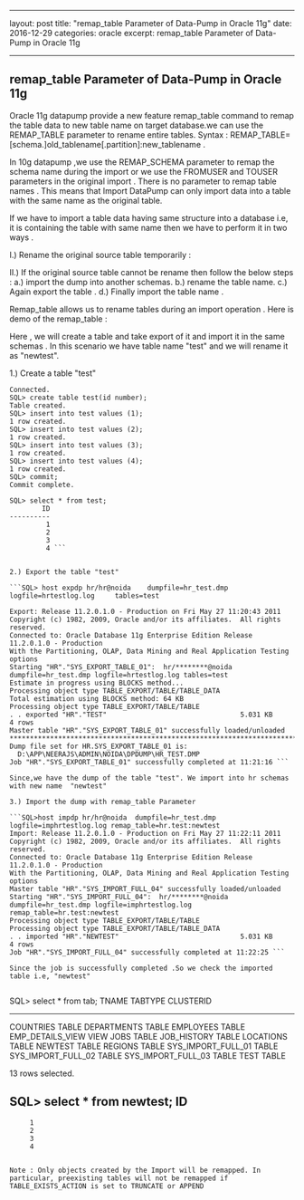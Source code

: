
---
layout: post
title:  "remap_table Parameter of Data-Pump in Oracle 11g"
date:   2016-12-29
categories: oracle
excerpt: remap_table Parameter of Data-Pump in Oracle 11g

---

## remap_table Parameter of Data-Pump in Oracle 11g

Oracle 11g datapump provide a new feature remap_table command to remap the table data to new table name on target database.we can use the REMAP_TABLE parameter to rename entire tables.
Syntax :
REMAP_TABLE=[schema.]old_tablename[.partition]:new_tablename .

In 10g datapump ,we use the REMAP_SCHEMA parameter to remap the schema name during the import or we use the FROMUSER and TOUSER parameters in the original import . There is no parameter to remap table names . This means that Import DataPump can only import data into a table with the same name as the original table.

If we have to import a table data having same structure into a database i.e, it is containing the table with same name then we have to perform it in two ways .

I.) Rename the original source table temporarily : 

II.) If the original source table cannot be rename then follow the below steps :
a.) import the dump into another schemas.
b.) rename the table name.
c.) Again export the table .
d.) Finally import the table name .

Remap_table allows us to rename tables during an import operation . Here is demo of the remap_table :

Here , we will create a table and take export of it and import it in the same schemas . In this scenario we have table name "test" and we will rename it as "newtest".

1.) Create a table  "test"

```SQL> conn hr/hr@noida
Connected.
SQL> create table test(id number);
Table created.
SQL> insert into test values (1);
1 row created.
SQL> insert into test values (2);
1 row created.
SQL> insert into test values (3);
1 row created.
SQL> insert into test values (4);
1 row created.
SQL> commit;
Commit complete.

SQL> select * from test;
        ID
----------
         1
         2
         3
         4 ```


2.) Export the table "test"

```SQL> host expdp hr/hr@noida    dumpfile=hr_test.dmp    logfile=hrtestlog.log     tables=test

Export: Release 11.2.0.1.0 - Production on Fri May 27 11:20:43 2011
Copyright (c) 1982, 2009, Oracle and/or its affiliates.  All rights reserved.
Connected to: Oracle Database 11g Enterprise Edition Release 11.2.0.1.0 - Production
With the Partitioning, OLAP, Data Mining and Real Application Testing options
Starting "HR"."SYS_EXPORT_TABLE_01":  hr/********@noida dumpfile=hr_test.dmp logfile=hrtestlog.log tables=test
Estimate in progress using BLOCKS method...
Processing object type TABLE_EXPORT/TABLE/TABLE_DATA
Total estimation using BLOCKS method: 64 KB
Processing object type TABLE_EXPORT/TABLE/TABLE
. . exported "HR"."TEST"                                 5.031 KB       4 rows
Master table "HR"."SYS_EXPORT_TABLE_01" successfully loaded/unloaded
******************************************************************************
Dump file set for HR.SYS_EXPORT_TABLE_01 is:
  D:\APP\NEERAJS\ADMIN\NOIDA\DPDUMP\HR_TEST.DMP
Job "HR"."SYS_EXPORT_TABLE_01" successfully completed at 11:21:16 ```

Since,we have the dump of the table "test". We import into hr schemas with new name  "newtest"

3.) Import the dump with remap_table Parameter

```SQL>host impdp hr/hr@noida  dumpfile=hr_test.dmp logfile=imphrtestlog.log remap_table=hr.test:newtest
Import: Release 11.2.0.1.0 - Production on Fri May 27 11:22:11 2011
Copyright (c) 1982, 2009, Oracle and/or its affiliates.  All rights reserved.
Connected to: Oracle Database 11g Enterprise Edition Release 11.2.0.1.0 - Production
With the Partitioning, OLAP, Data Mining and Real Application Testing options
Master table "HR"."SYS_IMPORT_FULL_04" successfully loaded/unloaded
Starting "HR"."SYS_IMPORT_FULL_04":  hr/********@noida dumpfile=hr_test.dmp logfile=imphrtestlog.log remap_table=hr.test:newtest
Processing object type TABLE_EXPORT/TABLE/TABLE
Processing object type TABLE_EXPORT/TABLE/TABLE_DATA
. . imported "HR"."NEWTEST"                              5.031 KB       4 rows
Job "HR"."SYS_IMPORT_FULL_04" successfully completed at 11:22:25 ```

Since the job is successfully completed .So we check the imported table i.e, "newtest"


``` 
SQL> select * from tab;
TNAME                                     TABTYPE                         CLUSTERID
----------------------                       ------------                         ----------------
COUNTRIES                               TABLE
DEPARTMENTS                         TABLE
EMPLOYEES                              TABLE
EMP_DETAILS_VIEW                VIEW
JOBS                                          TABLE
JOB_HISTORY                           TABLE
LOCATIONS                               TABLE
NEWTEST                                  TABLE
REGIONS                                    TABLE
SYS_IMPORT_FULL_01             TABLE
SYS_IMPORT_FULL_02             TABLE
SYS_IMPORT_FULL_03             TABLE
TEST                                            TABLE

13 rows selected.

SQL> select * from newtest;
        ID
----------
         1
         2
         3
         4 
```

Note : Only objects created by the Import will be remapped. In particular, preexisting tables will not be remapped if TABLE_EXISTS_ACTION is set to TRUNCATE or APPEND